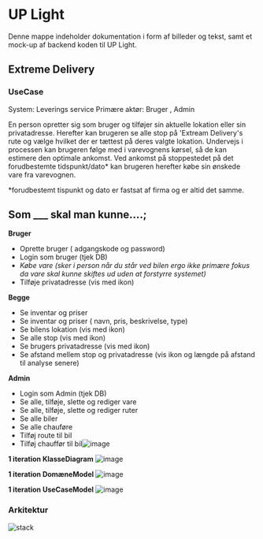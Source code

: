 # UP Light

Denne mappe indeholder dokumentation i form af billeder og tekst, samt et mock-up af backend koden til UP Light.

## Extreme Delivery

### UseCase
System: Leverings service 
Primære aktør: Bruger , Admin 

En person opretter sig som bruger og tilføjer sin aktuelle lokation eller sin privatadresse. Herefter kan brugeren se alle stop på 'Extream Delivery's rute og vælge hvilket der er tættest på deres valgte lokation. Undervejs i processen kan brugeren følge med i varevognens kørsel, så de kan estimere den optimale ankomst. Ved ankomst på stoppestedet på det forudbestemte tidspunkt/dato* kan brugeren herefter købe sin ønskede vare fra varevognen. 

*forudbestemt tispunkt og dato er fastsat af firma og er altid det samme.

## Som ___ skal man kunne….; 

**Bruger**
- Oprette bruger ( adgangskode og password)
- Login som bruger (tjek DB) 
- _Købe vare (sker i person når du står ved bilen ergo ikke primære fokus da vare skal kunne skiftes ud uden at forstyrre systemet)_ 
- Tilføje privatadresse (vis med ikon)  

**Begge**
- Se inventar og priser 
- Se inventar og priser ( navn, pris, beskrivelse, type) 
- Se bilens lokation (vis med ikon) 
- Se alle stop (vis med ikon) 
- Se brugers privatadresse (vis med ikon) 
- Se afstand mellem stop og privatadresse (vis ikon og længde på afstand til analyse senere) 

**Admin** 
- Login som Admin (tjek DB) 
- Se alle, tilføje, slette og rediger vare 
- Se alle, tilføje, slette og rediger ruter
- Se alle biler 
- Se alle chauføre 
- Tilføj route til bil 
- Tilføj chauffør til bil![image](https://github.com/FrederikGJ/ideer_projekt_sys/assets/113087480/7140c4a5-6436-4f6e-baad-89c0d1853b1b)  

**1 iteration KlasseDiagram**
![image](https://github.com/FrederikGJ/ideer_projekt_sys/assets/113087480/3baac35a-9043-492a-8b23-a2c56efd678d)

**1 iteration DomæneModel** 
![image](https://github.com/FrederikGJ/ideer_projekt_sys/assets/113087480/c2ecad28-bb55-4fd8-bf6a-d512cb04d2cf)


**1 iteration UseCaseModel** 
![image](https://github.com/FrederikGJ/ideer_projekt_sys/assets/113087480/0ae8d3f8-fc97-4a73-ad38-b31051ca9984)

### Arkitektur 

![stack ](https://github.com/FrederikGJ/ideer_projekt_sys/assets/113090989/7249d888-4df6-497c-941f-c10ed733e68e)
